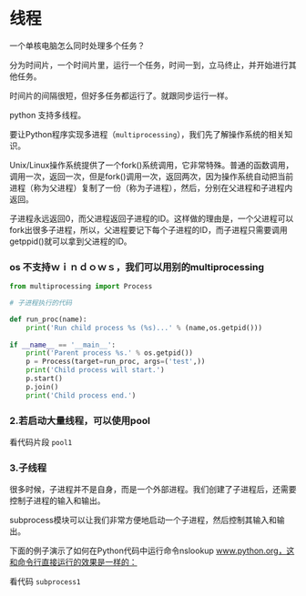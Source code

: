 
# 线程

一个单核电脑怎么同时处理多个任务？

分为时间片，一个时间片里，运行一个任务，时间一到，立马终止，并开始进行其他任务。

时间片的间隔很短，但好多任务都运行了。就跟同步运行一样。

python 支持多线程。

要让Python程序实现多进程（`multiprocessing`），我们先了解操作系统的相关知识。

Unix/Linux操作系统提供了一个fork()系统调用，它非常特殊。普通的函数调用，调用一次，返回一次，但是fork()调用一次，返回两次，因为操作系统自动把当前进程（称为父进程）复制了一份（称为子进程），然后，分别在父进程和子进程内返回。

子进程永远返回0，而父进程返回子进程的ID。这样做的理由是，一个父进程可以fork出很多子进程，所以，父进程要记下每个子进程的ID，而子进程只需要调用getppid()就可以拿到父进程的ID。

### os 不支持ｗｉｎｄｏｗｓ，我们可以用别的multiprocessing

```python
from multiprocessing import Process

# 子进程执行的代码

def run_proc(name):
	print('Run child process %s (%s)...' % (name,os.getpid()))
	
if __name__ == '__main__':
	print('Parent process %s.' % os.getpid())
	p = Process(target=run_proc, args=('test',))
	print('Child process will start.')
	p.start()
	p.join()
	print('Child process end.')
```

### 2.若启动大量线程，可以使用pool

看代码片段 `pool1`

### 3.子线程

很多时候，子进程并不是自身，而是一个外部进程。我们创建了子进程后，还需要控制子进程的输入和输出。

subprocess模块可以让我们非常方便地启动一个子进程，然后控制其输入和输出。

下面的例子演示了如何在Python代码中运行命令nslookup www.python.org，这和命令行直接运行的效果是一样的：

看代码 `subprocess1`